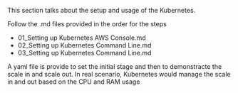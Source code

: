 This section talks about the setup and usage of the Kubernetes.

Follow the .md files provided in the order for the steps
- 01_Setting up Kubernetes AWS Console.md
- 02_Setting up Kubernetes Command Line.md
- 03_Setting up Kubernetes Command Line.md

A yaml file is provide to set the initial stage and then to demonstracte the scale in and scale out.
In real scenario, Kubernetes would manage the scale in and out based on the CPU and RAM usage
